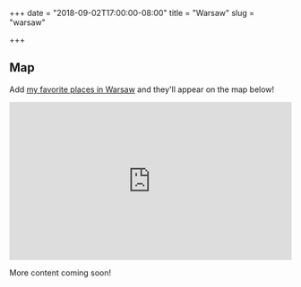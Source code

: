 +++
date = "2018-09-02T17:00:00-08:00"
title = "Warsaw"
slug = "warsaw"

+++

## Map

Add [my favorite places in Warsaw](https://goo.gl/maps/AhZ2dHvXGx92) and
they'll appear on the map below!

<div style="position: relative; padding-bottom: 56.25%; height: 0; overflow: hidden;">
  <iframe src="https://www.google.com/maps/embed/v1/place?q=warsaw&key=AIzaSyDLYiOj_9ow-VnEoGuZ0_4wG7K0c4vuoQo" allowfullscreen style="position: absolute; top: 0; left: 0; width: 100%; height: 100%; border:0;"></iframe>
</div>

More content coming soon!